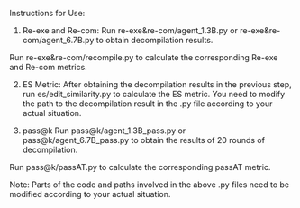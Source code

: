 Instructions for Use:

1. Re-exe and Re-com:
Run re-exe&re-com/agent_1.3B.py or re-exe&re-com/agent_6.7B.py to obtain decompilation results.

Run re-exe&re-com/recompile.py to calculate the corresponding Re-exe and Re-com metrics.

2. ES Metric:
After obtaining the decompilation results in the previous step, run es/edit_similarity.py to calculate the ES metric. You need to modify the path to the decompilation result in the .py file according to your actual situation.

3. pass@k
Run pass@k/agent_1.3B_pass.py or pass@k/agent_6.7B_pass.py to obtain the results of 20 rounds of decompilation.

Run pass@k/passAT.py to calculate the corresponding passAT metric.

Note: Parts of the code and paths involved in the above .py files need to be modified according to your actual situation.